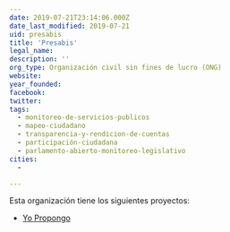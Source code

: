 ```yaml
---
date: 2019-07-21T23:14:06.000Z
date_last_modified: 2019-07-21
uid: presabis
title: 'Presabis'
legal_name: 
description: ''
org_type: Organización civil sin fines de lucro (ONG)
website: 
year_founded: 
facebook: 
twitter: 
tags:
  - monitoreo-de-servicios-publicos
  - mapeo-ciudadano
  - transparencia-y-rendicion-de-cuentas
  - participación-ciudadana
  - parlamento-abierto-monitoreo-legislativo
cities: 
  - 

---
```


Esta organización tiene los siguientes proyectos:

- [Yo Propongo](/proyectos/yo-propongo)
